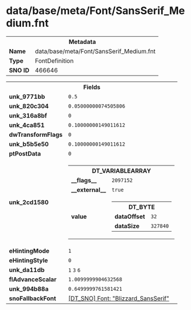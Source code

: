 <h1>data/base/meta/Font/SansSerif_Medium.fnt</h1><table><tr><th colspan="100%">Metadata</th></tr><tr><td><b>Name</b></td><td>data/base/meta/Font/SansSerif_Medium.fnt</td></tr><tr><td><b>Type</b></td><td>FontDefinition</td></tr><tr><td><b>SNO ID</b></td><td>466646</td></tr></table>

<table><tr><th colspan="100%">Fields</th></tr><tr><td><b>unk_9771bb</b></td><td><code>0.5</code></td></tr><tr><td><b>unk_820c304</b></td><td><code>0.05000000074505806</code></td></tr><tr><td><b>unk_316a8bf</b></td><td><code>0</code></td></tr><tr><td><b>unk_4ca851</b></td><td><code>0.10000000149011612</code></td></tr><tr><td><b>dwTransformFlags</b></td><td><code>0</code></td></tr><tr><td><b>unk_b5b5e50</b></td><td><code>0.10000000149011612</code></td></tr><tr><td><b>ptPostData</b></td><td><code>0</code></td></tr><tr><td><b>unk_2cd1580</b></td><td><table><tr><th colspan="100%">DT_VARIABLEARRAY</th></tr><tr><td><b>__flags__</b></td><td><code>2097152</code></td></tr><tr><td><b>__external__</b></td><td><code>true</code></td></tr><tr><td><b>value</b></td><td><table><tr><th colspan="100%">DT_BYTE</th></tr><tr><td><b>dataOffset</b></td><td><code>32</code></td></tr><tr><td><b>dataSize</b></td><td><code>327840</code></td></tr></table>

</td></tr></table>

</td></tr><tr><td><b>eHintingMode</b></td><td><code>1</code></td></tr><tr><td><b>eHintingStyle</b></td><td><code>0</code></td></tr><tr><td><b>unk_da11db</b></td><td><code>1</code>
<code>3</code>
<code>6</code>
</td></tr><tr><td><b>flAdvanceScalar</b></td><td><code>1.0099999904632568</code></td></tr><tr><td><b>unk_994b88a</b></td><td><code>0.6499999761581421</code></td></tr><tr><td><b>snoFallbackFont</b></td><td><a href="Blizzard_SansSerif.fnt.md">[DT_SNO] Font: "Blizzard_SansSerif"</a></td></tr></table>

